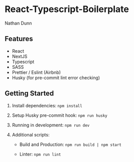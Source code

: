 # React-Typescript-Boilerplate

Nathan Dunn

## Features

- React
- NextJS
- Typescript
- SASS
- Prettier / Eslint (Airbnb)
- Husky (for pre-commit lint error checking)

## Getting Started

1. Install dependencies: `npm install`

2. Setup Husky pre-commit hook: `npm run husky`

3. Running in development: `npm run dev`
4. Additional scripts:

   - Build and Production: `npm run build | npm start`

   - Linter: `npm run lint`

